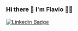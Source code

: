 ### Hi there 👋 I'm Flavio 👨‍💻

[
![Linkedin Badge](https://img.shields.io/badge/LinkedIn-0077B5?style=for-the-badge&logo=linkedin&logoColor=white=&link=https://www.linkedin.com/in/flavioapereira/)](https://www.linkedin.com/in/flavioapereira/)



<!--
**flavioalessandropereira/flavioalessandropereira** is a ✨ _special_ ✨ repository because its `README.md` (this file) appears on your GitHub profile.

Here are some ideas to get you started:

- 🔭 I’m currently working on ...
- 🌱 I’m currently learning ...
- 👯 I’m looking to collaborate on ...
- 🤔 I’m looking for help with ...
- 💬 Ask me about ...
- 📫 How to reach me: ...
- 😄 Pronouns: ...
- ⚡ Fun fact: ...
-->
<!--stackedit_data:
eyJoaXN0b3J5IjpbLTE2MzYyNzM3NTEsLTE2MzYyNzM3NTEsLT
ExNzIxMjU1MDUsLTQzNzkxNjU4NSwxOTMwNjM0MzU1LC0xNDE2
ODcwNjM4LDg4NzE2NzM2NCwtNTc0Njg5ODA4LC0xODI2NTU3OD
k3XX0=
-->